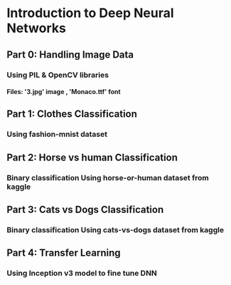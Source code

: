 # Introduction to Deep Neural Networks

## Part 0: Handling Image Data
### Using PIL & OpenCV libraries
#### Files: '3.jpg' image , 'Monaco.ttf' font

## Part 1: Clothes Classification
### Using fashion-mnist dataset

## Part 2: Horse vs human Classification
### Binary classification Using horse-or-human dataset from kaggle

## Part 3: Cats vs Dogs Classification
### Binary classification Using cats-vs-dogs dataset from kaggle

## Part 4: Transfer Learning
### Using Inception v3 model to fine tune DNN

